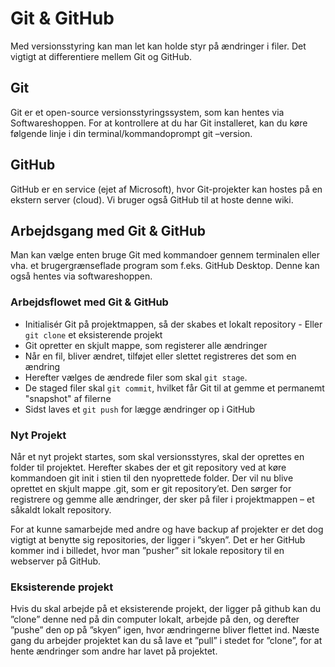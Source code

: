 # Git & GitHub 
Med versionsstyring kan man let kan holde styr på ændringer i filer. Det vigtigt at differentiere mellem Git og GitHub.
## Git
Git er et open-source versionsstyringssystem, som kan hentes via Softwareshoppen. For at kontrollere at du har Git installeret, kan du køre følgende linje i din terminal/kommandoprompt git –version. 

## GitHub
GitHub er en service (ejet af Microsoft), hvor Git-projekter kan hostes på en ekstern server (cloud). Vi bruger også GitHub til at hoste denne wiki.

## Arbejdsgang med Git & GitHub
Man kan vælge enten bruge Git med kommandoer gennem terminalen eller vha. et brugergrænseflade program som f.eks. GitHub Desktop. Denne kan også hentes via softwareshoppen.

### Arbejdsflowet med Git & GitHub

* Initialisér Git på projektmappen, så der skabes et lokalt repository - Eller ```git clone``` et eksisterende projekt
* Git opretter en skjult mappe, som registerer alle ændringer
* Når en fil, bliver ændret, tilføjet eller slettet registreres det som en ændring
* Herefter vælges de ændrede filer som skal ```git stage```.
* De staged filer skal ```git commit```, hvilket får Git til at gemme et permanemt "snapshot" af filerne
* Sidst laves et ```git push``` for lægge ændringer op i GitHub 

### Nyt Projekt
Når et nyt projekt startes, som skal versionsstyres, skal der oprettes en folder til projektet. Herefter skabes der et git repository ved at køre kommandoen git init i stien til den nyoprettede folder. Der vil nu blive oprettet en skjult mappe .git, som er git repository’et. Den sørger for registrere og gemme alle ændringer, der sker på filer i projektmappen – et såkaldt lokalt repository.

For at kunne samarbejde med andre og have backup af projekter er det dog vigtigt at benytte sig repositories, der ligger i ”skyen”. Det er her GitHub kommer ind i billedet, hvor man ”pusher” sit lokale repository til en webserver på GitHub.

### Eksisterende projekt
Hvis du skal arbejde på et eksisterende projekt, der ligger på github kan du ”clone” denne ned på din computer lokalt, arbejde på den, og derefter ”pushe” den op på ”skyen” igen, hvor ændringerne bliver flettet ind. 
Næste gang du arbejder projektet kan du så lave et ”pull” i stedet for ”clone”, for at hente ændringer som andre har lavet på projektet. 
